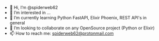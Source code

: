 - 👋 Hi, I’m @spiderweb62
- 👀 I’m interested in ...
- 🌱 I’m currently learning Python FastAPI, Elixir Phoenix, REST API's in general
- 💞️ I’m looking to collaborate on any OpenSource project (Python or Elixir)
- 📫 How to reach me: spiderweb62@protonmail.com

<!---
spiderweb62/spiderweb62 is a ✨ special ✨ repository because its `README.md` (this file) appears on your GitHub profile.
You can click the Preview link to take a look at your changes.
--->

